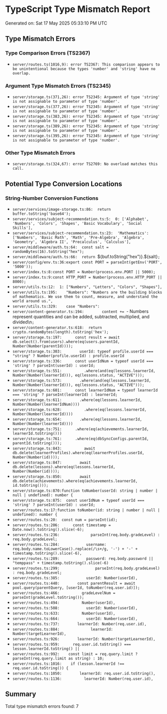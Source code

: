 # TypeScript Type Mismatch Report
Generated on: Sat 17 May 2025 05:33:10 PM UTC

## Type Mismatch Errors

### Type Comparison Errors (TS2367)

- `server/routes.ts(1016,9): error TS2367: This comparison appears to be unintentional because the types 'number' and 'string' have no overlap.`

### Argument Type Mismatch Errors (TS2345)

- `server/storage.ts(371,26): error TS2345: Argument of type 'string' is not assignable to parameter of type 'number'.`
- `server/storage.ts(377,26): error TS2345: Argument of type 'string' is not assignable to parameter of type 'number'.`
- `server/storage.ts(383,26): error TS2345: Argument of type 'string' is not assignable to parameter of type 'number'.`
- `server/storage.ts(389,26): error TS2345: Argument of type 'string' is not assignable to parameter of type 'number'.`
- `server/storage.ts(395,26): error TS2345: Argument of type 'string' is not assignable to parameter of type 'number'.`

### Other Type Mismatch Errors

- `server/storage.ts(324,67): error TS2769: No overload matches this call.`

## Potential Type Conversion Locations

### String-Number Conversion Functions

- `server/services/image-storage.ts:86:  return buffer.toString('base64');`
- `server/services/subject-recommendation.ts:5:  0: ['Alphabet', 'Numbers', 'Colors', 'Shapes', 'Basic Vocabulary', 'Social Skills'],`
- `server/services/subject-recommendation.ts:23:  'Mathematics': ['Numbers', 'Basic Math', 'Math', 'Pre-Algebra', 'Algebra', 'Geometry', 'Algebra II', 'Precalculus', 'Calculus'],`
- `server/middleware/auth.ts:64:  const salt = randomBytes(16).toString("hex");`
- `server/middleware/auth.ts:66:  return `${buf.toString("hex")}.${salt}`;`
- `server/config/env.ts:36:export const PORT = parseInt(getEnv('PORT', '5000'));`
- `server/index.ts:8:const PORT = Number(process.env.PORT || 5000);`
- `server/index.ts:9:const HTTP_PORT = Number(process.env.HTTP_PORT || 8000);`
- `server/utils.ts:12:  1: ["Numbers", "Letters", "Colors", "Shapes"],`
- `server/utils.ts:195:    "Numbers": "Numbers are the building blocks of mathematics. We use them to count, measure, and understand the world around us.",`
- `server/utils.ts:329:    case "Numbers":`
- `server/content-generator.ts:194:        content += `- Numbers represent quantities and can be added, subtracted, multiplied, and divided\n`;`
- `server/content-generator.ts:618:  return crypto.randomBytes(length).toString('hex');`
- `server/storage.ts:197:      const result = await db.select().from(users).where(eq(users.parentId, Number(Number(parentId))));`
- `server/storage.ts:303:        userId: typeof profile.userId === "string" ? Number(profile.userId) : profile.userId`
- `server/storage.ts:336:      const userIdNum = typeof userId === 'string' ? parseInt(userId) : userId;`
- `server/storage.ts:551:          .where(and(eq(lessons.learnerId, Number(Number(learnerId))), eq(lessons.status, "ACTIVE")));`
- `server/storage.ts:573:        .where(and(eq(lessons.learnerId, Number(Number(learnerId))), eq(lessons.status, "ACTIVE")));`
- `server/storage.ts:601:      const learnerIdNum = typeof learnerId === 'string' ? parseInt(learnerId) : learnerId;`
- `server/storage.ts:611:        .where(eq(lessons.learnerId, Number(Number(learnerIdNum))))`
- `server/storage.ts:628:          .where(eq(lessons.learnerId, Number(Number(learnerId))))`
- `server/storage.ts:654:        .where(eq(lessons.learnerId, Number(Number(learnerId))))`
- `server/storage.ts:751:      .where(eq(achievements.learnerId, learnerId.toString()))`
- `server/storage.ts:761:      .where(eq(dbSyncConfigs.parentId, parentId.toString()));`
- `server/storage.ts:843:          await db.delete(learnerProfiles).where(eq(learnerProfiles.userId, Number(Number(id))));`
- `server/storage.ts:847:        await db.delete(lessons).where(eq(lessons.learnerId, Number(Number(id))));`
- `server/storage.ts:850:        await db.delete(achievements).where(eq(achievements.learnerId, id.toString()));`
- `server/storage.ts:870:function toNumber(userId: string | number | null | undefined): number {`
- `server/storage.ts:875:  const userIdNum = typeof userId === 'string' ? parseInt(userId) : userId;`
- `server/routes.ts:17:function toNumber(id: string | number | null | undefined): number {`
- `server/routes.ts:20:  const num = parseInt(id);`
- `server/routes.ts:206:      const timestamp = Date.now().toString().slice(-6);`
- `server/routes.ts:236:              parseInt(req.body.gradeLevel) : req.body.gradeLevel;`
- `server/routes.ts:284:            username: req.body.name.toLowerCase().replace(/\s+/g, '-') + '-' + timestamp.toString().slice(-6),`
- `server/routes.ts:289:            password: req.body.password || "temppass" + timestamp.toString().slice(-6)`
- `server/routes.ts:299:                parseInt(req.body.gradeLevel) : req.body.gradeLevel;`
- `server/routes.ts:385:            userId: Number(userId),`
- `server/routes.ts:440:        const parentResult = await pool.query(parentQuery, [userId, toNumber(req.user.id)]);`
- `server/routes.ts:466:          gradeLevelNum = parseInt(gradeLevel.toString());`
- `server/routes.ts:494:          Number(userId),`
- `server/routes.ts:508:            userId: Number(userId),`
- `server/routes.ts:633:          Number(userId),`
- `server/routes.ts:664:            userId: Number(userId),`
- `server/routes.ts:737:        learnerId: Number(req.user.id),`
- `server/routes.ts:884:              learnerId: Number(targetLearnerId),`
- `server/routes.ts:926:        learnerId: Number(targetLearnerId),`
- `server/routes.ts:959:      req.user.id.toString() === lesson.learnerId.toString() ||`
- `server/routes.ts:992:    const limit = req.query.limit ? parseInt(req.query.limit as string) : 10;`
- `server/routes.ts:1016:    if (lesson.learnerId !== req.user.id.toString()) {`
- `server/routes.ts:1050:        learnerId: req.user.id.toString(),`
- `server/routes.ts:1136:          learnerId: Number(req.user.id),`

## Summary

Total type mismatch errors found: 7
